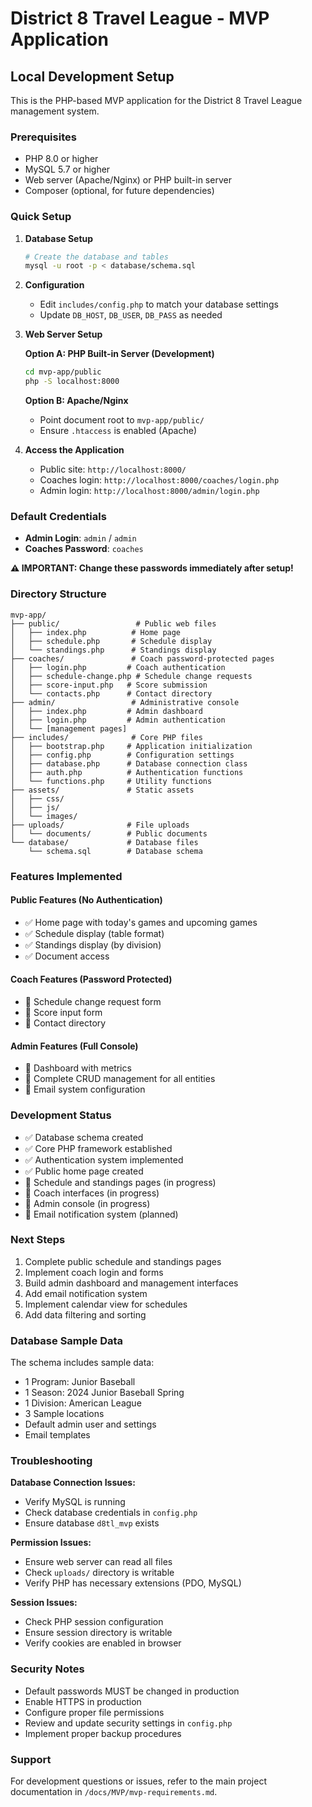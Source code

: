 # District 8 Travel League - MVP Application

## Local Development Setup

This is the PHP-based MVP application for the District 8 Travel League management system.

### Prerequisites

- PHP 8.0 or higher
- MySQL 5.7 or higher
- Web server (Apache/Nginx) or PHP built-in server
- Composer (optional, for future dependencies)

### Quick Setup

1. **Database Setup**
   ```bash
   # Create the database and tables
   mysql -u root -p < database/schema.sql
   ```

2. **Configuration**
   - Edit `includes/config.php` to match your database settings
   - Update `DB_HOST`, `DB_USER`, `DB_PASS` as needed

3. **Web Server Setup**
   
   **Option A: PHP Built-in Server (Development)**
   ```bash
   cd mvp-app/public
   php -S localhost:8000
   ```
   
   **Option B: Apache/Nginx**
   - Point document root to `mvp-app/public/`
   - Ensure `.htaccess` is enabled (Apache)

4. **Access the Application**
   - Public site: `http://localhost:8000/`
   - Coaches login: `http://localhost:8000/coaches/login.php`
   - Admin login: `http://localhost:8000/admin/login.php`

### Default Credentials

- **Admin Login**: `admin` / `admin`
- **Coaches Password**: `coaches`

**⚠️ IMPORTANT: Change these passwords immediately after setup!**

### Directory Structure

```
mvp-app/
├── public/                 # Public web files
│   ├── index.php          # Home page
│   ├── schedule.php       # Schedule display
│   └── standings.php      # Standings display
├── coaches/               # Coach password-protected pages
│   ├── login.php         # Coach authentication
│   ├── schedule-change.php # Schedule change requests
│   ├── score-input.php   # Score submission
│   └── contacts.php      # Contact directory
├── admin/                 # Administrative console
│   ├── index.php         # Admin dashboard
│   ├── login.php         # Admin authentication
│   └── [management pages]
├── includes/              # Core PHP files
│   ├── bootstrap.php     # Application initialization
│   ├── config.php        # Configuration settings
│   ├── database.php      # Database connection class
│   ├── auth.php          # Authentication functions
│   └── functions.php     # Utility functions
├── assets/               # Static assets
│   ├── css/
│   ├── js/
│   └── images/
├── uploads/              # File uploads
│   └── documents/        # Public documents
└── database/             # Database files
    └── schema.sql        # Database schema
```

### Features Implemented

#### Public Features (No Authentication)
- ✅ Home page with today's games and upcoming games
- ✅ Schedule display (table format)
- ✅ Standings display (by division)
- ✅ Document access

#### Coach Features (Password Protected)
- 🚧 Schedule change request form
- 🚧 Score input form
- 🚧 Contact directory

#### Admin Features (Full Console)
- 🚧 Dashboard with metrics
- 🚧 Complete CRUD management for all entities
- 🚧 Email system configuration

### Development Status

- ✅ Database schema created
- ✅ Core PHP framework established
- ✅ Authentication system implemented
- ✅ Public home page created
- 🚧 Schedule and standings pages (in progress)
- 🚧 Coach interfaces (in progress)
- 🚧 Admin console (in progress)
- 🚧 Email notification system (planned)

### Next Steps

1. Complete public schedule and standings pages
2. Implement coach login and forms
3. Build admin dashboard and management interfaces
4. Add email notification system
5. Implement calendar view for schedules
6. Add data filtering and sorting

### Database Sample Data

The schema includes sample data:
- 1 Program: Junior Baseball
- 1 Season: 2024 Junior Baseball Spring
- 1 Division: American League
- 3 Sample locations
- Default admin user and settings
- Email templates

### Troubleshooting

**Database Connection Issues:**
- Verify MySQL is running
- Check database credentials in `config.php`
- Ensure database `d8tl_mvp` exists

**Permission Issues:**
- Ensure web server can read all files
- Check `uploads/` directory is writable
- Verify PHP has necessary extensions (PDO, MySQL)

**Session Issues:**
- Check PHP session configuration
- Ensure session directory is writable
- Verify cookies are enabled in browser

### Security Notes

- Default passwords MUST be changed in production
- Enable HTTPS in production
- Configure proper file permissions
- Review and update security settings in `config.php`
- Implement proper backup procedures

### Support

For development questions or issues, refer to the main project documentation in `/docs/MVP/mvp-requirements.md`.
